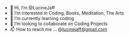 - 👋 Hi, I’m @LucineJaff
- 👀 I’m interested in Coding, Books, Meditation, The Arts
- 🌱 I’m currently learning coding
- 💞️ I’m looking to collaborate on Coding Projects
- 📫 How to reach me ... @lucinejaff@gmail.com

<!---
LucineJaff/LucineJaff is a ✨ special ✨ repository because its `README.md` (this file) appears on your GitHub profile.
You can click the Preview link to take a look at your changes.
--->
